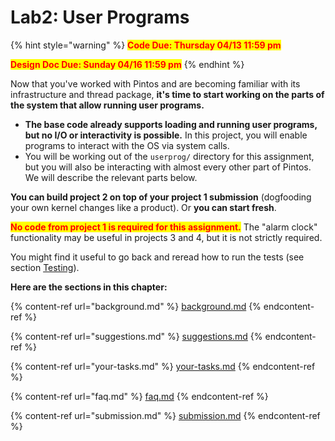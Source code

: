 # Lab2: User Programs

{% hint style="warning" %}
<mark style="color:red;">**Code Due: Thursday 04/13 11:59 pm**</mark>

<mark style="color:red;">**Design Doc Due: Sunday 04/16 11:59 pm**</mark>
{% endhint %}

Now that you've worked with Pintos and are becoming familiar with its infrastructure and thread package, **it's time to start working on the parts of the system that allow running user programs.**

* **The base code already supports loading and running user programs, but no I/O or interactivity is possible.** In this project, you will enable programs to interact with the OS via system calls.
* You will be working out of the `userprog/` directory for this assignment, but you will also be interacting with almost every other part of Pintos. We will describe the relevant parts below.

**You can build project 2 on top of your project 1 submission** (dogfooding your own kernel changes like a product). Or **you can start fresh**.

<mark style="color:red;">**No code from project 1 is required for this assignment.**</mark> The "alarm clock" functionality may be useful in projects 3 and 4, but it is not strictly required.

You might find it useful to go back and reread how to run the tests (see section [Testing](../../getting-started/debug-and-test/testing.md)).

**Here are the sections in this chapter:**

{% content-ref url="background.md" %}
[background.md](background.md)
{% endcontent-ref %}

{% content-ref url="suggestions.md" %}
[suggestions.md](suggestions.md)
{% endcontent-ref %}

{% content-ref url="your-tasks.md" %}
[your-tasks.md](your-tasks.md)
{% endcontent-ref %}

{% content-ref url="faq.md" %}
[faq.md](faq.md)
{% endcontent-ref %}

{% content-ref url="submission.md" %}
[submission.md](submission.md)
{% endcontent-ref %}
